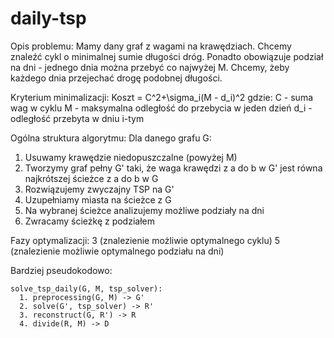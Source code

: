 # daily-tsp

Opis problemu:
Mamy dany graf z wagami na krawędziach.
Chcemy znaleźć cykl o minimalnej sumie długości dróg.
Ponadto obowiązuje podział na dni - jednego dnia można przebyć co najwyżej M.
Chcemy, żeby każdego dnia przejechać drogę podobnej długości.


Kryterium minimalizacji:
Koszt = C^2+\sigma_i(M - d_i)^2
gdzie:
C - suma wag w cyklu
M - maksymalna odległość do przebycia w jeden dzień
d_i - odległość przebyta w dniu i-tym


Ogólna struktura algorytmu:
Dla danego grafu G:
1. Usuwamy krawędzie niedopuszczalne (powyżej M)
2. Tworzymy graf pełny G' taki, że waga krawędzi z a do b w G' jest równa najkrótszej ścieżce z a do b w G
3. Rozwiązujemy zwyczajny TSP na G'
4. Uzupełniamy miasta na ścieżce z G
5. Na wybranej ścieżce analizujemy możliwe podziały na dni
6. Zwracamy ścieżkę z podziałem

Fazy optymalizacji:
3 (znalezienie możliwie optymalnego cyklu)
5 (znalezienie możliwie optymalnego podziału na dni)

Bardziej pseudokodowo:

    solve_tsp_daily(G, M, tsp_solver):
      1. preprocessing(G, M) -> G'
      2. solve(G', tsp_solver) -> R'
      3. reconstruct(G, R') -> R
      4. divide(R, M) -> D